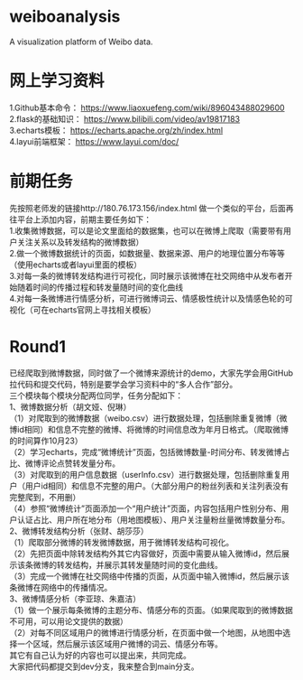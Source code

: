 # weiboanalysis
A visualization platform of Weibo data.
# 网上学习资料
1.Github基本命令： https://www.liaoxuefeng.com/wiki/896043488029600<br>
2.flask的基础知识： https://www.bilibili.com/video/av19817183<br>
3.echarts模板： https://echarts.apache.org/zh/index.html<br>
4.layui前端框架： https://www.layui.com/doc/ <br>
# 前期任务
先按照老师发的链接http://180.76.173.156/index.html  做一个类似的平台，后面再往平台上添加内容，前期主要任务如下：<br>
1.收集微博数据，可以是论文里面给的数据集，也可以在微博上爬取（需要带有用户关注关系以及转发结构的微博数据）<br>
2.做一个微博数据统计的页面，如数据量、数据来源、用户的地理位置分布等等（使用echarts或者layui里面的模板）<br>
3.对每一条的微博转发结构进行可视化，同时展示该微博在社交网络中从发布者开始随着时间的传播过程和转发量随时间的变化曲线<br>
4.对每一条微博进行情感分析，可进行微博词云、情感极性统计以及情感色轮的可视化（可在echarts官网上寻找相关模板）<br>
# Round1
已经爬取到微博数据，同时做了一个微博来源统计的demo，大家先学会用GitHub拉代码和提交代码，特别是要学会学习资料中的“多人合作”部分。<br>
三个模块每个模块分配两位同学，任务分配如下：<br>
1、微博数据分析（胡文娅、倪琳）<br>
 （1）对爬取到的微博数据（weibo.csv）进行数据处理，包括删除重复微博（微博id相同）和信息不完整的微博、将微博的时间信息改为年月日格式。（爬取微博的时间算作10月23）<br>
 （2）学习echarts，完成“微博统计”页面，包括微博数量-时间分布、转发微博占比、微博评论点赞转发量分布。<br>
 （3）对爬取到的用户信息数据（userInfo.csv）进行数据处理，包括删除重复用户（用户id相同）和信息不完整的用户。（大部分用户的粉丝列表和关注列表没有完整爬到，不用删）<br>
 （4）参照“微博统计”页面添加一个“用户统计”页面，内容包括用户性别分布、用户认证占比、用户所在地分布（用地图模板）、用户关注量粉丝量微博数量分布。<br>
2、微博转发结构分析（张财、胡莎莎）<br>
 （1）爬取部分微博的转发微博数据，用于微博转发结构可视化。<br>
 （2）先把页面中除转发结构外其它内容做好，页面中需要从输入微博id，然后展示该条微博的转发结构，并展示其转发量随时间的变化曲线。<br>
 （3）完成一个微博在社交网络中传播的页面，从页面中输入微博id，然后展示该条微博在网络中的传播情况。<br>
3、微博情感分析（李亚琼、朱嘉洁）<br>
 （1）做一个展示每条微博的主题分布、情感分布的页面。（如果爬取到的微博数据不可用，可以用论文提供的数据）<br>
 （2）对每不同区域用户的微博进行情感分析，在页面中做一个地图，从地图中选择一个区域，然后展示该区域用户微博的词云、情感分布等。<br>
其它有自己认为好的内容也可以提出来，共同完成。<br>
大家把代码都提交到dev分支，我来整合到main分支。